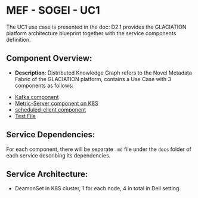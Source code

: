 # MEF - SOGEI - UC1

The UC1 use case is presented in the doc: D2.1 provides the GLACIATION platform architecture blueprint together with the service components definition.

## Component Overview:

- **Description**: Distributed Knowledge Graph refers to the Novel Metadata Fabric of the GLACIATION platform, contains a Use Case with 3 components as follows:
* [Kafka component](./kafka/README.md)
* [Metric-Server component on K8S](./metric-server/README.md)
* [scheduled-client component](./scheduled-client/README.md)
* [Test File](./file-timbrature/README.md)

## Service Dependencies:
For each component, there will be separate ```.md``` file under the ```docs``` folder of each service describing its dependencies.

## Service Architecture:
- DeamonSet in K8S cluster, 1 for each node, 4 in total in Dell setting.
